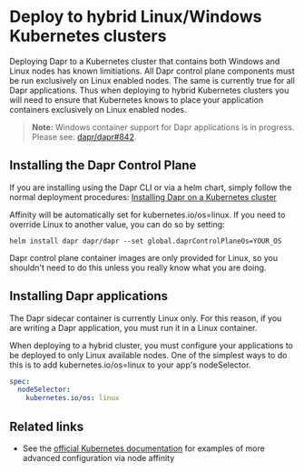 # Deploy to hybrid Linux/Windows Kubernetes clusters

Deploying Dapr to a Kubernetes cluster that contains both Windows and Linux nodes has known limitiations. All Dapr control plane components must be run exclusively on Linux enabled nodes. The same is currently true for all Dapr applications. Thus when deploying to hybrid Kubernetes clusters you will need to ensure that Kubernetes knows to place your application containers exclusively on Linux enabled nodes.

> **Note:** Windows container support for Dapr applications is in progress. Please see: [dapr/dapr#842](https://github.com/dapr/dapr/issues/842).

## Installing the Dapr Control Plane

If you are installing using the Dapr CLI or via a helm chart, simply follow the normal deployment procedures:
[Installing Dapr on a Kubernetes cluster](../../getting-started/environment-setup.md#installing-Dapr-on-a-kubernetes-cluster)

Affinity will be automatically set for kubernetes.io/os=linux. If you need to override Linux to another value, you can do so by setting:

```
helm install dapr dapr/dapr --set global.daprControlPlaneOs=YOUR_OS
```

Dapr control plane container images are only provided for Linux, so you shouldn't need to do this unless you really know what you are doing.

## Installing Dapr applications
The Dapr sidecar container is currently Linux only. For this reason, if you are writing a Dapr application, you must run it in a Linux container. 

When deploying to a hybrid cluster, you must configure your applications to be deployed to only Linux available nodes. One of the simplest ways to do this is to add kubernetes.io/os=linux to your app's nodeSelector.

```yaml
spec:
  nodeSelector:
    kubernetes.io/os: linux
```

## Related links

 - See the [official Kubernetes documentation](https://kubernetes.io/docs/concepts/scheduling-eviction/assign-pod-node/) for examples of more advanced configuration via node affinity

